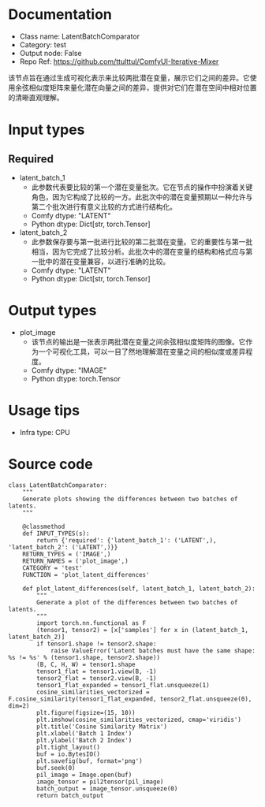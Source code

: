 # Documentation
- Class name: LatentBatchComparator
- Category: test
- Output node: False
- Repo Ref: https://github.com/ttulttul/ComfyUI-Iterative-Mixer

该节点旨在通过生成可视化表示来比较两批潜在变量，展示它们之间的差异。它使用余弦相似度矩阵来量化潜在向量之间的差异，提供对它们在潜在空间中相对位置的清晰直观理解。

# Input types
## Required
- latent_batch_1
    - 此参数代表要比较的第一个潜在变量批次。它在节点的操作中扮演着关键角色，因为它构成了比较的一方。此批次中的潜在变量预期以一种允许与第二个批次进行有意义比较的方式进行结构化。
    - Comfy dtype: "LATENT"
    - Python dtype: Dict[str, torch.Tensor]
- latent_batch_2
    - 此参数保存要与第一批进行比较的第二批潜在变量。它的重要性与第一批相当，因为它完成了比较分析。此批次中的潜在变量的结构和格式应与第一批中的潜在变量兼容，以进行准确的比较。
    - Comfy dtype: "LATENT"
    - Python dtype: Dict[str, torch.Tensor]

# Output types
- plot_image
    - 该节点的输出是一张表示两批潜在变量之间余弦相似度矩阵的图像。它作为一个可视化工具，可以一目了然地理解潜在变量之间的相似度或差异程度。
    - Comfy dtype: "IMAGE"
    - Python dtype: torch.Tensor

# Usage tips
- Infra type: CPU

# Source code
```
class LatentBatchComparator:
    """
    Generate plots showing the differences between two batches of latents.
    """

    @classmethod
    def INPUT_TYPES(s):
        return {'required': {'latent_batch_1': ('LATENT',), 'latent_batch_2': ('LATENT',)}}
    RETURN_TYPES = ('IMAGE',)
    RETURN_NAMES = ('plot_image',)
    CATEGORY = 'test'
    FUNCTION = 'plot_latent_differences'

    def plot_latent_differences(self, latent_batch_1, latent_batch_2):
        """
        Generate a plot of the differences between two batches of latents.
        """
        import torch.nn.functional as F
        (tensor1, tensor2) = [x['samples'] for x in (latent_batch_1, latent_batch_2)]
        if tensor1.shape != tensor2.shape:
            raise ValueError('Latent batches must have the same shape: %s != %s' % (tensor1.shape, tensor2.shape))
        (B, C, H, W) = tensor1.shape
        tensor1_flat = tensor1.view(B, -1)
        tensor2_flat = tensor2.view(B, -1)
        tensor1_flat_expanded = tensor1_flat.unsqueeze(1)
        cosine_similarities_vectorized = F.cosine_similarity(tensor1_flat_expanded, tensor2_flat.unsqueeze(0), dim=2)
        plt.figure(figsize=(15, 10))
        plt.imshow(cosine_similarities_vectorized, cmap='viridis')
        plt.title('Cosine Similarity Matrix')
        plt.xlabel('Batch 1 Index')
        plt.ylabel('Batch 2 Index')
        plt.tight_layout()
        buf = io.BytesIO()
        plt.savefig(buf, format='png')
        buf.seek(0)
        pil_image = Image.open(buf)
        image_tensor = pil2tensor(pil_image)
        batch_output = image_tensor.unsqueeze(0)
        return batch_output
```